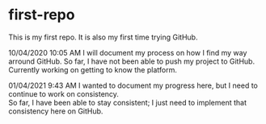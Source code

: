 # first-repo
This is my first repo.  It is also my first time trying GitHub.

10/04/2020 10:05 AM
I will document my process on how I find my way arround GitHub.
So far, I have not been able to push my project to GitHub. 
Currently working on getting to know the platform.

01/04/2021 9:43 AM
I wanted to document my progress here, but I need to continue to work on consistency.  
So far, I have been able to stay consistent; I just need to implement that consistency here on GitHub. 
